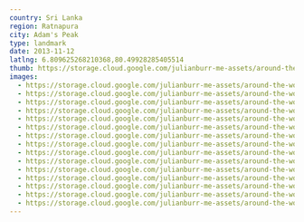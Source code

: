 ```yaml
---
country: Sri Lanka
region: Ratnapura
city: Adam's Peak
type: landmark
date: 2013-11-12
latlng: 6.809625268210368,80.49928285405514
thumb: https://storage.cloud.google.com/julianburr-me-assets/around-the-world/sri-lanka/adams-peak/IMG_1254--thumb.JPG
images:
  - https://storage.cloud.google.com/julianburr-me-assets/around-the-world/sri-lanka/adams-peak/IMG_1303.JPG
  - https://storage.cloud.google.com/julianburr-me-assets/around-the-world/sri-lanka/adams-peak/IMG_1271.JPG
  - https://storage.cloud.google.com/julianburr-me-assets/around-the-world/sri-lanka/adams-peak/IMG_1240.JPG
  - https://storage.cloud.google.com/julianburr-me-assets/around-the-world/sri-lanka/adams-peak/IMG_1287.JPG
  - https://storage.cloud.google.com/julianburr-me-assets/around-the-world/sri-lanka/adams-peak/IMG_1279.JPG
  - https://storage.cloud.google.com/julianburr-me-assets/around-the-world/sri-lanka/adams-peak/IMG_1229.JPG
  - https://storage.cloud.google.com/julianburr-me-assets/around-the-world/sri-lanka/adams-peak/IMG_1293.JPG
  - https://storage.cloud.google.com/julianburr-me-assets/around-the-world/sri-lanka/adams-peak/IMG_1298.JPG
  - https://storage.cloud.google.com/julianburr-me-assets/around-the-world/sri-lanka/adams-peak/IMG_1200.JPG
  - https://storage.cloud.google.com/julianburr-me-assets/around-the-world/sri-lanka/adams-peak/IMG_1199.JPG
  - https://storage.cloud.google.com/julianburr-me-assets/around-the-world/sri-lanka/adams-peak/IMG_1208.JPG
  - https://storage.cloud.google.com/julianburr-me-assets/around-the-world/sri-lanka/adams-peak/IMG_1254.JPG
  - https://storage.cloud.google.com/julianburr-me-assets/around-the-world/sri-lanka/adams-peak/IMG_1270.JPG
  - https://storage.cloud.google.com/julianburr-me-assets/around-the-world/sri-lanka/adams-peak/IMG_1252.JPG
  - https://storage.cloud.google.com/julianburr-me-assets/around-the-world/sri-lanka/adams-peak/IMG_1283.JPG
---
```

